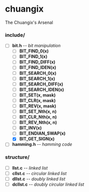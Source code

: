# chuangix
The Chuangix's Arsenal

### include/
- [ ] **bit.h** -- *bit manipulation*
  - [ ] **BIT_FIND_0(x)**
  - [ ] **BIT_FIND_1(x)**
  - [ ] **BIT_FIND_DIFF(x)**
  - [ ] **BIT_FIND_IDEN(x)**
  - [ ] **BIT_SEARCH_0(x)**
  - [ ] **BIT_SEARCH_1(x)**
  - [ ] **BIT_SEARCH_DIFF(x)**
  - [ ] **BIT_SEARCH_IDEN(x)**
  - [ ] **BIT_SET(x, mask)**
  - [ ] **BIT_CLR(x, mask)**
  - [ ] **BIT_REV(x, mask)**
  - [ ] **BIT_SET_Nth(x, n)**
  - [ ] **BIT_CLR_Nth(x, n)**
  - [ ] **BIT_REV_Nth(x, n)**
  - [ ] **BIT_INV(x)**
  - [ ] **BIT_ENDIAN_SWAP(x)**
  - [x] **BIT_GET_SIGN(x)**
- [ ] **hamming.h** -- *hamming code*
### structure/
- [ ] **llst.c** -- *linked list*
- [ ] **cllst.c** -- *circular linked list*
- [ ] **dllst.c** -- *doubly linked list*
- [ ] **dcllst.c** -- *doubly circular linked list*
